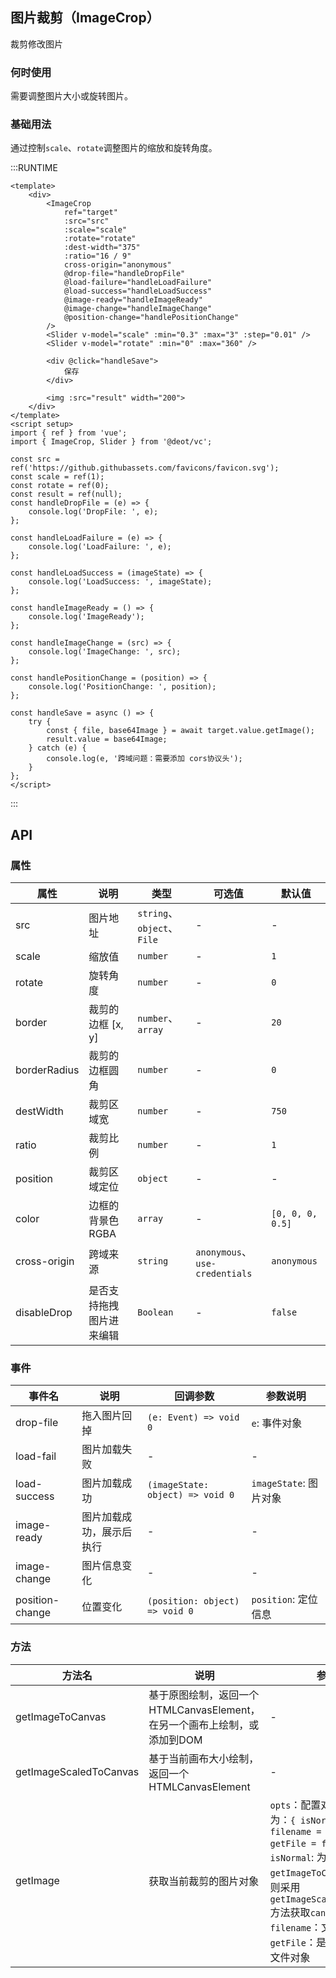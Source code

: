 ## 图片裁剪（ImageCrop）
裁剪修改图片

### 何时使用
需要调整图片大小或旋转图片。

### 基础用法
通过控制`scale`、`rotate`调整图片的缩放和旋转角度。

:::RUNTIME
```vue
<template>
	<div>
		<ImageCrop
			ref="target"
			:src="src"
			:scale="scale"
			:rotate="rotate"
			:dest-width="375"
			:ratio="16 / 9"
			cross-origin="anonymous"
			@drop-file="handleDropFile"
			@load-failure="handleLoadFailure"
			@load-success="handleLoadSuccess"
			@image-ready="handleImageReady"
			@image-change="handleImageChange"
			@position-change="handlePositionChange"
		/>
		<Slider v-model="scale" :min="0.3" :max="3" :step="0.01" />
		<Slider v-model="rotate" :min="0" :max="360" />

		<div @click="handleSave">
			保存
		</div>

		<img :src="result" width="200">
	</div>
</template>
<script setup>
import { ref } from 'vue';
import { ImageCrop, Slider } from '@deot/vc';

const src = ref('https://github.githubassets.com/favicons/favicon.svg');
const scale = ref(1);
const rotate = ref(0);
const result = ref(null);
const handleDropFile = (e) => {
	console.log('DropFile: ', e);
};

const handleLoadFailure = (e) => {
	console.log('LoadFailure: ', e);
};

const handleLoadSuccess = (imageState) => {
	console.log('LoadSuccess: ', imageState);
};

const handleImageReady = () => {
	console.log('ImageReady');
};

const handleImageChange = (src) => {
	console.log('ImageChange: ', src);
};

const handlePositionChange = (position) => {
	console.log('PositionChange: ', position);
};

const handleSave = async () => {
	try {
		const { file, base64Image } = await target.value.getImage();
		result.value = base64Image;
	} catch (e) {
		console.log(e, '跨域问题：需要添加 cors协议头');
	}
};
</script>
```
:::

## API

### 属性

| 属性           | 说明           | 类型                       | 可选值                           | 默认值              |
| ------------ | ------------ | ------------------------ | ----------------------------- | ---------------- |
| src          | 图片地址         | `string`、`object`、`File` | -                             | -                |
| scale        | 缩放值          | `number`                 | -                             | `1`              |
| rotate       | 旋转角度         | `number`                 | -                             | `0`              |
| border       | 裁剪的边框 [x, y] | `number`、`array`         | -                             | `20`             |
| borderRadius | 裁剪的边框圆角      | `number`                 | -                             | `0`              |
| destWidth    | 裁剪区域宽        | `number`                 | -                             | `750`            |
| ratio        | 裁剪比例         | `number`                 | -                             | `1`              |
| position     | 裁剪区域定位       | `object`                 | -                             | -                |
| color        | 边框的背景色RGBA   | `array`                  | -                             | `[0, 0, 0, 0.5]` |
| cross-origin | 跨域来源         | `string`                 | `anonymous`、`use-credentials` | `anonymous`      |
| disableDrop  | 是否支持拖拽图片进来编辑 | `Boolean`                | -                             | `false`          |


### 事件

| 事件名             | 说明           | 回调参数                             | 参数说明               |
| --------------- | ------------ | -------------------------------- | ------------------ |
| drop-file       | 拖入图片回掉       | `(e: Event) => void 0`           | `e`: 事件对象          |
| load-fail       | 图片加载失败       | -                                | -                  |
| load-success    | 图片加载成功       | `(imageState: object) => void 0` | `imageState`: 图片对象 |
| image-ready     | 图片加载成功，展示后执行 | -                                | -                  |
| image-change    | 图片信息变化       | -                                | -                  |
| position-change | 位置变化         | `(position: object) => void 0`   | `position`: 定位信息   |


### 方法

| 方法名                    | 说明                                             | 参数                                                                                                                                                                                                  |
| ---------------------- | ---------------------------------------------- | --------------------------------------------------------------------------------------------------------------------------------------------------------------------------------------------------- |
| getImageToCanvas       | 基于原图绘制，返回一个HTMLCanvasElement，在另一个画布上绘制，或添加到DOM | -                                                                                                                                                                                                   |
| getImageScaledToCanvas | 基于当前画布大小绘制，返回一个HTMLCanvasElement               | -                                                                                                                                                                                                   |
| getImage               | 获取当前裁剪的图片对象                                    | `opts`：配置对象；默认为：`{ isNormal = true, filename = 'image', getFile = false }`; `isNormal`: 为`true`时采用`getImageToCanvas`方法否则采用`getImageScaledToCanvas`方法获取`canvas`; `filename`：文件名；`getFile`：是否获取图片文件对象 |
